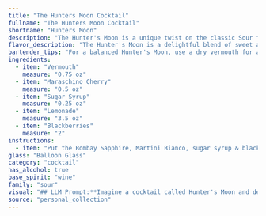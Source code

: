 ```yaml
---
title: "The Hunters Moon Cocktail"
fullname: "The Hunters Moon Cocktail"
shortname: "Hunters Moon"
description: "The Hunter's Moon is a unique twist on the classic Sour family, incorporating the fruitiness of blackberries and a touch of maraschino. Its origins are likely modern, blending elements of classic cocktails with contemporary flavor profiles. "
flavor_description: "The Hunter's Moon is a delightful blend of sweet and tart. The vermouth provides a subtle, herbal backbone, while the maraschino cherry adds a touch of playful sweetness.  Sugar syrup balances the tartness of lemonade, which forms the refreshing base.  The blackberries contribute a delicate fruitiness, creating a complex and enjoyable cocktail that's perfect for a cool autumn evening. "
bartender_tips: "For a balanced Hunter's Moon, use a dry vermouth for a crisp bite. Muddle the blackberries gently to release their flavor without making it too bitter.  Chill your lemonade thoroughly and use a good quality sugar syrup to ensure sweetness without cloying. Garnish with a fresh blackberry and a maraschino cherry for a beautiful presentation. "
ingredients:
  - item: "Vermouth"
    measure: "0.75 oz"
  - item: "Maraschino Cherry"
    measure: "0.5 oz"
  - item: "Sugar Syrup"
    measure: "0.25 oz"
  - item: "Lemonade"
    measure: "3.5 oz"
  - item: "Blackberries"
    measure: "2"
instructions:
  - item: "Put the Bombay Sapphire, Martini Bianco, sugar syrup & blackberries in a cocktail shaker with lots of ice and shake vigorously before pouring into a balloon glass, topping up with lemonade and garnishing with a wedge of orange."
glass: "Balloon Glass"
category: "cocktail"
has_alcohol: true
base_spirit: "wine"
family: "sour"
visual: "## LLM Prompt:**Imagine a cocktail called Hunter's Moon and describe its visual appearance. It's made with:*** **Vermouth:** A dry, herbal, and slightly bitter spirit. * **Maraschino Cherry:**  A bright red, slightly candied cherry.* **Sugar Syrup:** A clear, sweet syrup.* **Lemonade:**  A refreshing, bright yellow citrus drink.* **Blackberries:**  Dark purple, juicy berries.**Consider these factors:*** **Color:** What colors are present in the drink? Is it layered or mixed? * **Clarity:** Is it clear, cloudy, or layered with different textures? * **Texture:** Are there any garnishes or floating ingredients? * **Overall Impression:**  How does the visual appearance evoke the name Hunter's Moon?**Write a detailed description of the Hunter's Moon cocktail's visual appearance.** "
source: "personal_collection"
---
```


